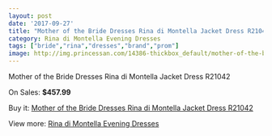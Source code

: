 ```yaml
---
layout: post
date: '2017-09-27'
title: "Mother of the Bride Dresses Rina di Montella Jacket Dress R21042"
category: Rina di Montella Evening Dresses
tags: ["bride","rina","dresses","brand","prom"]
image: http://img.princessan.com/14386-thickbox_default/mother-of-the-bride-dresses-rina-di-montella-jacket-dress-r21042.jpg
---
```

Mother of the Bride Dresses Rina di Montella Jacket Dress R21042

On Sales: **$457.99**
<a href="https://www.princessan.com/en/rina-di-montella-evening-dresses/6734-mother-of-the-bride-dresses-rina-di-montella-jacket-dress-r21042.html"><amp-img layout="responsive" width="600" height="600" src="//img.princessan.com/14386-thickbox_default/mother-of-the-bride-dresses-rina-di-montella-jacket-dress-r21042.jpg" alt="Mother of the Bride Dresses Rina di Montella Jacket Dress R21042 0" /></a>
<a href="https://www.princessan.com/en/rina-di-montella-evening-dresses/6734-mother-of-the-bride-dresses-rina-di-montella-jacket-dress-r21042.html"><amp-img layout="responsive" width="600" height="600" src="//img.princessan.com/14387-thickbox_default/mother-of-the-bride-dresses-rina-di-montella-jacket-dress-r21042.jpg" alt="Mother of the Bride Dresses Rina di Montella Jacket Dress R21042 1" /></a>

Buy it: [Mother of the Bride Dresses Rina di Montella Jacket Dress R21042](https://www.princessan.com/en/rina-di-montella-evening-dresses/6734-mother-of-the-bride-dresses-rina-di-montella-jacket-dress-r21042.html "Mother of the Bride Dresses Rina di Montella Jacket Dress R21042")

View more: [Rina di Montella Evening Dresses](https://www.princessan.com/en/53-rina-di-montella-evening-dresses "Rina di Montella Evening Dresses")